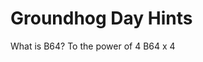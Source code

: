 # Groundhog Day Hints

[//]: # (Example of the tabs.)

<tabs>
<tab title="Hint 1">What is B64?</tab>
<tab title="Hint 2">To the power of 4</tab>
<tab title="Hint 3">B64 x 4</tab>
</tabs>
